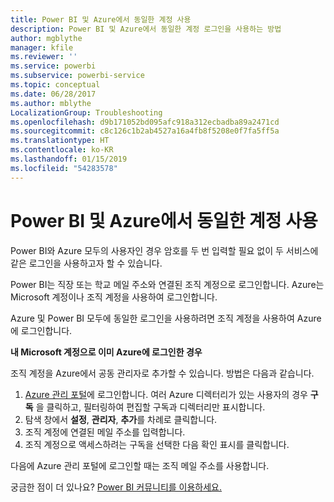 ```yaml
---
title: Power BI 및 Azure에서 동일한 계정 사용
description: Power BI 및 Azure에서 동일한 계정 로그인을 사용하는 방법
author: mgblythe
manager: kfile
ms.reviewer: ''
ms.service: powerbi
ms.subservice: powerbi-service
ms.topic: conceptual
ms.date: 06/28/2017
ms.author: mblythe
LocalizationGroup: Troubleshooting
ms.openlocfilehash: d9b171052bd095afc918a312ecbadba89a2471cd
ms.sourcegitcommit: c8c126c1b2ab4527a16a4fb8f5208e0f7fa5ff5a
ms.translationtype: HT
ms.contentlocale: ko-KR
ms.lasthandoff: 01/15/2019
ms.locfileid: "54283578"
---
```

# <a name="using-the-same-account-for-power-bi-and-azure"></a>Power BI 및 Azure에서 동일한 계정 사용
Power BI와 Azure 모두의 사용자인 경우 암호를 두 번 입력할 필요 없이 두 서비스에 같은 로그인을 사용하고자 할 수 있습니다.

Power BI는 직장 또는 학교 메일 주소와 연결된 조직 계정으로 로그인합니다.  Azure는 Microsoft 계정이나 조직 계정을 사용하여 로그인합니다.

Azure 및 Power BI 모두에 동일한 로그인을 사용하려면 조직 계정을 사용하여 Azure에 로그인합니다.

**내 Microsoft 계정으로 이미 Azure에 로그인한 경우**

조직 계정을 Azure에서 공동 관리자로 추가할 수 있습니다.  방법은 다음과 같습니다.

1. [Azure 관리 포털](http://manage.windowsazure.com/)에 로그인합니다. 여러 Azure 디렉터리가 있는 사용자의 경우 **구독** 을 클릭하고, 필터링하여 편집할 구독과 디렉터리만 표시합니다.
2. 탐색 창에서 **설정**, **관리자**, **추가**를 차례로 클릭합니다.
3. 조직 계정에 연결된 메일 주소를 입력합니다.
4. 조직 계정으로 액세스하려는 구독을 선택한 다음 확인 표시를 클릭합니다.

다음에 Azure 관리 포털에 로그인할 때는 조직 메일 주소를 사용합니다.

궁금한 점이 더 있나요? [Power BI 커뮤니티를 이용하세요.](http://community.powerbi.com/)

